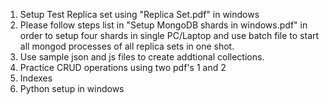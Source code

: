 1. Setup Test Replica set using "Replica Set.pdf"  in windows   
2. Please follow steps list in "Setup MongoDB shards in windows.pdf" in order to setup four shards in single PC/Laptop
   and use batch file to start all mongod processes of all replica sets in one shot.
3. Use sample json and js files to create addtional collections.
4. Practice CRUD operations using two pdf's 1 and 2
5. Indexes
6. Python setup in windows
